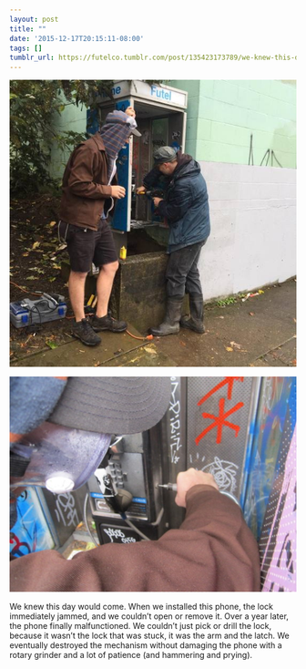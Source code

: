 ```yaml
---
layout: post
title: ""
date: '2015-12-17T20:15:11-08:00'
tags: []
tumblr_url: https://futelco.tumblr.com/post/135423173789/we-knew-this-day-would-come-when-we-installed
---
```

![](/images/blog/tumblr_inline_nzjd018R8A1sk9ezf_540.jpg)

![](/images/blog/tumblr_inline_nzjd0gCo3A1sk9ezf_540.jpg)

We knew this day would come. When we installed this phone, the lock immediately jammed, and we couldn’t open or remove it. Over a year later, the phone finally malfunctioned. We couldn’t just pick or drill the lock, because it wasn’t the lock that was stuck, it was the arm and the latch. We eventually destroyed the mechanism without damaging the phone with a rotary grinder and a lot of patience (and hammering and prying).

